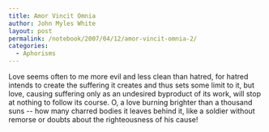 ```yaml
---
title: Amor Vincit Omnia
author: John Myles White
layout: post
permalink: /notebook/2007/04/12/amor-vincit-omnia-2/
categories:
  - Aphorisms
---
```


Love seems often to me more evil and less clean than hatred, for hatred intends to create the suffering it creates and thus sets some limit to it, but love, causing suffering only as an undesired byproduct of its work, will stop at nothing to follow its course. O, a love burning brighter than a thousand suns -- how many charred bodies it leaves behind it, like a soldier without remorse or doubts about the righteousness of his cause!
